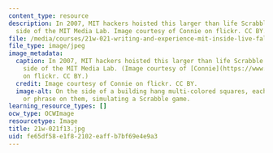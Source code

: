 ```yaml
---
content_type: resource
description: In 2007, MIT hackers hoisted this larger than life Scrabble game to the
  side of the MIT Media Lab. Image courtesy of Connie on flickr. CC BY.
file: /media/courses/21w-021-writing-and-experience-mit-inside-live-fall-2013/fe65df58e1f82102eaffb7bf69e4e9a3_21w-021f13.jpg
file_type: image/jpeg
image_metadata:
  caption: In 2007, MIT hackers hoisted this larger than life Scrabble game to the
    side of the MIT Media Lab. (Image courtesy of [Connie](https://www.flickr.com/photos/conbon/2109565788/in/photolist-2oWySM-4dq5pW-65YKmt-7RNm55-4gTG9k-7wcgwB-9585sQ-8qaZhH-6vgTQu-7TXwvY-4BxMyv-yp83w-4g9nvD-9fST2E-8XGa7-4u6oxF-8jFtRF-5dWvv9-a6fDFr-ayorUT-4Gu1nL-6LpgC5-6Lk8nT-7P3AFn-7derbu-7L4yzE-ayrggw-ayrf9G-ayr9gY-ayrcbm-ayrgpU-ayosai-ayoynH-ayozQF-ayreQ7-ayovBn-ayouit-ayozBi-ayoxBc-ayoxhz-ayrduw-ayov66-ayr9GA-ayoqyR-ayre5d-ayotBr-ayrfDY-ayrdZh-ayrcZd-ayovYT/)
    on flickr. CC BY.)
  credit: Image courtesy of Connie on flickr. CC BY.
  image-alt: On the side of a building hang multi-colored squares, each with a letter
    or phrase on them, simulating a Scrabble game.
learning_resource_types: []
ocw_type: OCWImage
resourcetype: Image
title: 21w-021f13.jpg
uid: fe65df58-e1f8-2102-eaff-b7bf69e4e9a3
---
```

